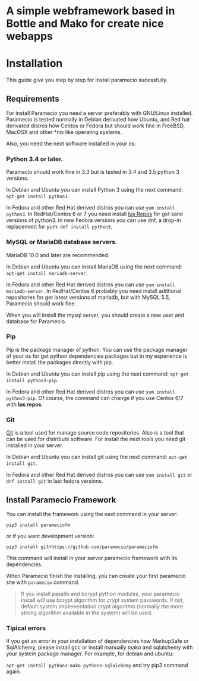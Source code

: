 # A simple webframework based in Bottle and Mako for create nice webapps

# Installation

This guide give you step by step for install paramecio sucessfully.

## Requirements

For install Paramecio you need a server preferably with GNU/Linux installed. Paramecio is tested normally in Debian derivated how Ubuntu, and Red hat derivated distros how Centos or Fedora but should work fine in FreeBSD, MacOSX and other *nix like operating systems.

Also, you need the next software installed  in  your os:

### Python 3.4 or later. 

Paramecio should work fine in 3.3 but is tested in 3.4 and 3.5 python 3 versions.

In Debian and Ubuntu you can install Python 3 using the next command: `apt-get install python3`.

In Fedora and other Red Hat derived distros you can use `yum install python3`. In RedHat/Centos 6 or 7 you need install [Ius Repos](https://ius.io/GettingStarted/) for get sane versions of python3. In new Fedora versions you can use dnf, a drop-in replacement for yum: `dnf install python3`.

### MySQL or MariaDB database servers. 

MariaDB 10.0 and later are recommended.

In Debian and Ubuntu you can install MariaDB using the next command: `apt-get install mariadb-server`.

In Fedora and other Red Hat derived distros you can use `yum install mariadb-server`. 
In RedHat/Centos 6 probably you need install adittional repositories for get latest versions of mariadb, but with MySQL 5.5, Paramecio should work fine.

When you will install the mysql server, you should create a new user and database for Paramecio.

### Pip

Pip is the package manager of python. You can use the package manager of your os for get python dependencies packages but in my experience is better install the packages directly with pip. 

In Debian and Ubuntu you can install pip using the next command: `apt-get install python3-pip`.

In Fedora and other Red Hat derived distros you can use `yum install python3-pip`. Of course, the command can change if you use Centos 6/7 with **Ius repos**.

### Git

[Git](https://git-scm.com/) is a tool used for manage source code repositories. Also is a tool that can be used for distribute software. For install the next tools you need git installed in your server.

In Debian and Ubuntu you can install git using the next command: `apt-get install git`.

In Fedora and other Red Hat derived distros you can use `yum install git` or `dnf install git` in last fedora versions.

## Install Paramecio Framework

You can install the framework using the next command in your server:

`pip3 install parameciofm`

or if you want development version:

`pip3 install git+https://github.com/paramecio/parameciofm`

This command will install in your server paramecio framework with its dependencies.

When Paramecio finish the installing, you can create your first paramecio site with `paramecio` command.

> If you install passlib and bcrypt python modules, your paramecio install will use bcrypt algorithm for crypt system passwords. If not, default system implementation crypt algorithm (normally the more strong algorithm available in the system) will be used.

### Tipical errors

If you get an error in your installation of dependencies how MarkupSafe or SqlAlchemy, please install gcc or install manually mako and sqlalchemy with your system package manager. For example, for debian and ubuntu:

`apt-get install python3-mako python3-sqlalchemy` and try pip3 command again.


